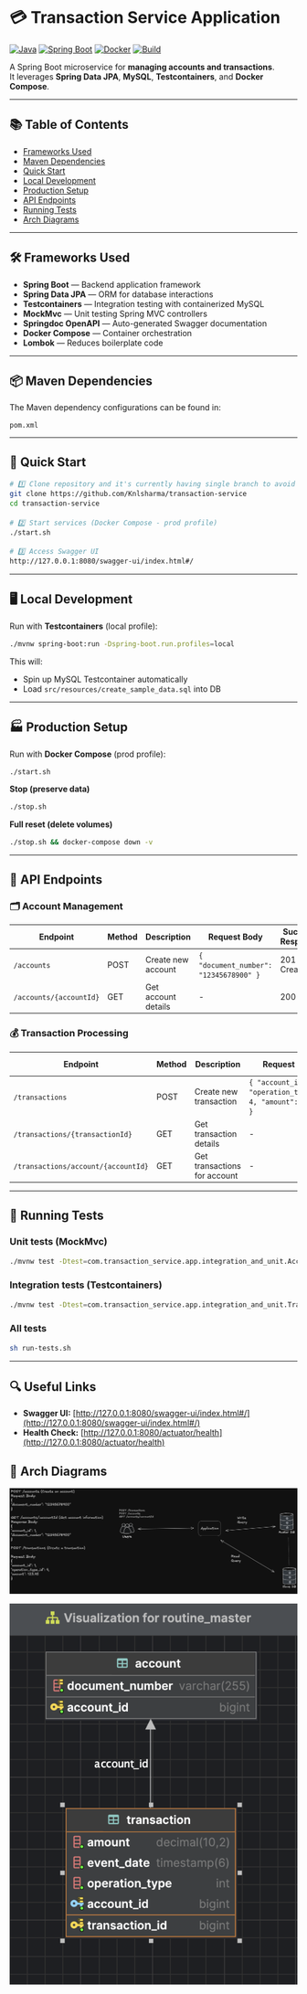 # 💳 Transaction Service Application

[![Java](https://img.shields.io/badge/Java-17%2B-blue)](https://www.oracle.com/java/)
[![Spring Boot](https://img.shields.io/badge/Spring%20Boot-3.x-brightgreen)](https://spring.io/projects/spring-boot)
[![Docker](https://img.shields.io/badge/Docker-Compose-blue)](https://www.docker.com/)
[![Build](https://img.shields.io/badge/Build-Maven-orange)](https://maven.apache.org/)

A Spring Boot microservice for **managing accounts and transactions**.  
It leverages **Spring Data JPA**, **MySQL**, **Testcontainers**, and **Docker Compose**.

---

## 📚 Table of Contents

- [Frameworks Used](#-frameworks-used)
- [Maven Dependencies](#-maven-dependencies)
- [Quick Start](#-quick-start)
- [Local Development](#-local-development)
- [Production Setup](#-production-setup)
- [API Endpoints](#-api-endpoints)
- [Running Tests](#-running-tests)
- [Arch Diagrams](#-arch-diagrams)

---

## 🛠 Frameworks Used

- **Spring Boot** — Backend application framework
- **Spring Data JPA** — ORM for database interactions
- **Testcontainers** — Integration testing with containerized MySQL
- **MockMvc** — Unit testing Spring MVC controllers
- **Springdoc OpenAPI** — Auto-generated Swagger documentation
- **Docker Compose** — Container orchestration
- **Lombok** — Reduces boilerplate code

---

## 📦 Maven Dependencies

The Maven dependency configurations can be found in:

```
pom.xml
```

---

## 🚀 Quick Start

```bash
# 1️⃣ Clone repository and it's currently having single branch to avoid any issues which main for now local test and production
git clone https://github.com/Knlsharma/transaction-service
cd transaction-service

# 2️⃣ Start services (Docker Compose - prod profile)
./start.sh

# 3️⃣ Access Swagger UI
http://127.0.0.1:8080/swagger-ui/index.html#/
```

---

## 🖥 Local Development

Run with **Testcontainers** (local profile):

```bash
./mvnw spring-boot:run -Dspring-boot.run.profiles=local
```

This will:
- Spin up MySQL Testcontainer automatically
- Load `src/resources/create_sample_data.sql` into DB

---

## 🏭 Production Setup

Run with **Docker Compose** (prod profile):

```bash
./start.sh
```

**Stop (preserve data)**
```bash
./stop.sh
```

**Full reset (delete volumes)**
```bash
./stop.sh && docker-compose down -v
```

---

## 📌 API Endpoints

### 🗂 Account Management

| Endpoint                | Method | Description         | Request Body                                    | Success Response |
|-------------------------|--------|--------------------|-------------------------------------------------|------------------|
| `/accounts`             | POST   | Create new account | `{ "document_number": "12345678900" }`          | 201 Created      |
| `/accounts/{accountId}` | GET    | Get account details| -                                               | 200 OK           |

### 💰 Transaction Processing

| Endpoint                               | Method | Description                    | Request Body                                                              | Success Response |
|----------------------------------------|--------|--------------------------------|---------------------------------------------------------------------------|------------------|
| `/transactions`                        | POST   | Create new transaction         | `{ "account_id": 1, "operation_type_id": 4, "amount": 100.00 }`           | 201 Created      |
| `/transactions/{transactionId}`        | GET    | Get transaction details        | -                                                                         | 200 OK           |
| `/transactions/account/{accountId}`    | GET    | Get transactions for account   | -                                                                         | 200 OK           |



---

## 🧪 Running Tests

### Unit tests (MockMvc)
```bash
./mvnw test -Dtest=com.transaction_service.app.integration_and_unit.AccountTests
```

### Integration tests (Testcontainers)
```bash
./mvnw test -Dtest=com.transaction_service.app.integration_and_unit.TransactionTests
```

### All tests
```bash
sh run-tests.sh
```

---

## 🔍 Useful Links

- **Swagger UI:** [http://127.0.0.1:8080/swagger-ui/index.html#/](http://127.0.0.1:8080/swagger-ui/index.html#/)
- **Health Check:** [http://127.0.0.1:8080/actuator/health](http://127.0.0.1:8080/actuator/health)  



## 🧪 Arch Diagrams

![Diagram1.png](/app/img1.png)

![Diagram2.png](/app/img2.png)
